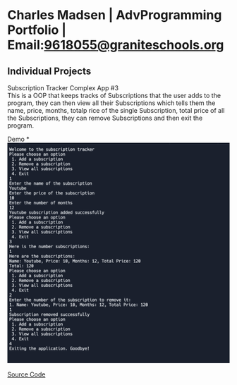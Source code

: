 # Charles Madsen | AdvProgramming Portfolio | Email:9618055@graniteschools.org


## Individual Projects 
Subscription Tracker Complex App #3 \
This is a OOP that keeps tracks of Subscriptions that the user adds to the program, they can then view all their Subscriptions which tells them the name, price, months, totalp rice of the single Subscription, total price of all the Subscriptions, they can remove Subscriptions and then exit the program.

Demo * ![Sub_TrackerDemo1](images/Sub_trackerDemo1.png)

[Source Code](src/Subscription-Tracker)


